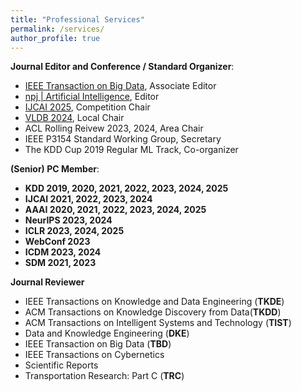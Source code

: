```yaml
---
title: "Professional Services"
permalink: /services/
author_profile: true
---
```


**Journal Editor and Conference / Standard Organizer**:
* [IEEE Transaction on Big Data](https://www.computer.org/csdl/journal/bd), Associate Editor
* [npj | Artificial Intelligence](https://www.nature.com/npjai/), Editor
* [IJCAI 2025](https://2025.ijcai.org/), Competition Chair
* [VLDB 2024](https://vldb.org/2024/), Local Chair
* ACL Rolling Reivew 2023, 2024, Area Chair
* IEEE P3154 Standard Working Group, Secretary
* The KDD Cup 2019 Regular ML Track, Co-organizer

**(Senior) PC Member**:
* **KDD 2019, 2020, 2021, 2022, 2023, 2024, 2025**
* **IJCAI 2021, 2022, 2023, 2024**
* **AAAI 2020, 2021, 2022, 2023, 2024, 2025**
* **NeurIPS 2023, 2024**
* **ICLR 2023, 2024, 2025**
* **WebConf 2023**
* **ICDM 2023, 2024**
* **SDM 2021, 2023**

**Journal Reviewer**
* IEEE Transactions on Knowledge and Data Engineering (**TKDE**)
* ACM Transactions on Knowledge Discovery from Data(**TKDD**)
* ACM Transactions on Intelligent Systems and Technology (**TIST**) 
* Data and Knowledge Engineering (**DKE**)
* IEEE Transaction on Big Data (**TBD**)
* IEEE Transactions on Cybernetics
* Scientific Reports
* Transportation Research: Part C (**TRC**)

